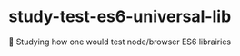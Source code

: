 # study-test-es6-universal-lib
:microscope: Studying how one would test node/browser ES6 librairies 

